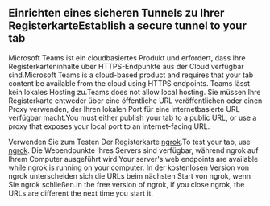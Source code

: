 ## <a name="establish-a-secure-tunnel-to-your-tab"></a><span data-ttu-id="6ef72-101">Einrichten eines sicheren Tunnels zu Ihrer Registerkarte</span><span class="sxs-lookup"><span data-stu-id="6ef72-101">Establish a secure tunnel to your tab</span></span>

<span data-ttu-id="6ef72-102">Microsoft Teams ist ein cloudbasiertes Produkt und erfordert, dass Ihre Registerkarteninhalte über HTTPS-Endpunkte aus der Cloud verfügbar sind.</span><span class="sxs-lookup"><span data-stu-id="6ef72-102">Microsoft Teams is a cloud-based product and requires that your tab content be available from the cloud using HTTPS endpoints.</span></span> <span data-ttu-id="6ef72-103">Teams lässt kein lokales Hosting zu.</span><span class="sxs-lookup"><span data-stu-id="6ef72-103">Teams does not allow local hosting.</span></span> <span data-ttu-id="6ef72-104">Sie müssen Ihre Registerkarte entweder über eine öffentliche URL veröffentlichen oder einen Proxy verwenden, der Ihren lokalen Port für eine internetbasierte URL verfügbar macht.</span><span class="sxs-lookup"><span data-stu-id="6ef72-104">You must either publish your tab to a public URL, or use a proxy that exposes your local port to an internet-facing URL.</span></span>

<span data-ttu-id="6ef72-105">Verwenden Sie zum Testen Der Registerkarte [ngrok](https://ngrok.com/docs).</span><span class="sxs-lookup"><span data-stu-id="6ef72-105">To test your tab, use [ngrok](https://ngrok.com/docs).</span></span> <span data-ttu-id="6ef72-106">Die Webendpunkte Ihres Servers sind verfügbar, während ngrok auf Ihrem Computer ausgeführt wird.</span><span class="sxs-lookup"><span data-stu-id="6ef72-106">Your server's web endpoints are available while ngrok is running on your computer.</span></span> <span data-ttu-id="6ef72-107">In der kostenlosen Version von ngrok unterscheiden sich die URLs beim nächsten Start von ngrok, wenn Sie ngrok schließen.</span><span class="sxs-lookup"><span data-stu-id="6ef72-107">In the free version of ngrok, if you close ngrok, the URLs are different the next time you start it.</span></span>